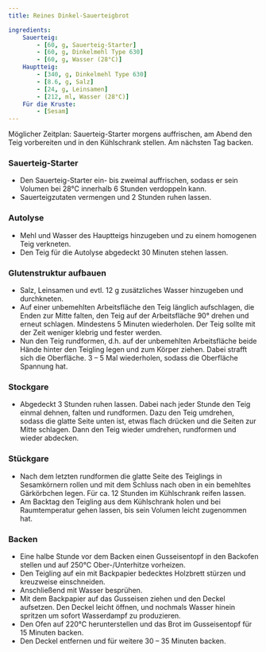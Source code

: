 ```yaml
---
title: Reines Dinkel-Sauerteigbrot

ingredients:
    Sauerteig:
        - [60, g, Sauerteig-Starter]
        - [60, g, Dinkelmehl Type 630]
        - [60, g, Wasser (28°C)]
    Hauptteig:
        - [340, g, Dinkelmehl Type 630]
        - [8.6, g, Salz]
        - [24, g, Leinsamen]
        - [212, ml, Wasser (28°C)]
    Für die Kruste:
        - [Sesam]
---
```


Möglicher Zeitplan: Sauerteig-Starter morgens auffrischen, am Abend den Teig vorbereiten und in den Kühlschrank stellen. Am nächsten Tag backen.

### Sauerteig-Starter
* Den Sauerteig-Starter ein- bis zweimal auffrischen, sodass er sein Volumen bei 28°C innerhalb 6 Stunden verdoppeln kann.
* Sauerteigzutaten vermengen und 2 Stunden ruhen lassen.

### Autolyse
* Mehl und Wasser des Hauptteigs hinzugeben und zu einem homogenen Teig verkneten.
* Den Teig für die Autolyse abgedeckt 30 Minuten stehen lassen.

### Glutenstruktur aufbauen
* Salz, Leinsamen und evtl. 12 g zusätzliches Wasser hinzugeben und durchkneten.
* Auf einer unbemehlten Arbeitsfläche den Teig länglich aufschlagen, die Enden zur Mitte falten, den Teig auf der Arbeitsfläche 90° drehen und erneut schlagen. Mindestens 5 Minuten wiederholen. Der Teig sollte mit der Zeit weniger klebrig und fester werden.
* Nun den Teig rundformen, d.h. auf der unbemehlten Arbeitsfläche beide Hände hinter den Teigling legen und zum Körper ziehen. Dabei strafft sich die Oberfläche. 3 – 5 Mal wiederholen, sodass die Oberfläche Spannung hat.

### Stockgare
* Abgedeckt 3 Stunden ruhen lassen. Dabei nach jeder Stunde den Teig einmal dehnen, falten und rundformen. Dazu den Teig umdrehen, sodass die glatte Seite unten ist, etwas flach drücken und die Seiten zur Mitte schlagen. Dann den Teig wieder umdrehen, rundformen und wieder abdecken.

### Stückgare
* Nach dem letzten rundformen die glatte Seite des Teiglings in Sesamkörnern rollen und mit dem Schluss nach oben in ein bemehltes Gärkörbchen legen. Für ca. 12 Stunden im Kühlschrank reifen lassen.
* Am Backtag den Teigling aus dem Kühlschrank holen und bei Raumtemperatur gehen lassen, bis sein Volumen leicht zugenommen hat.

### Backen
* Eine halbe Stunde vor dem Backen einen Gusseisentopf in den Backofen stellen und auf 250°C Ober-/Unterhitze vorheizen.
* Den Teigling auf ein mit Backpapier bedecktes Holzbrett stürzen und kreuzweise einschneiden.
* Anschließend mit Wasser besprühen.
* Mit dem Backpapier auf das Gusseisen ziehen und den Deckel aufsetzen. Den Deckel leicht öffnen, und nochmals Wasser hinein spritzen um sofort Wasserdampf zu produzieren.
* Den Ofen auf 220°C herunterstellen und das Brot im Gusseisentopf für 15 Minuten backen.
* Den Deckel entfernen und für weitere 30 – 35 Minuten backen.
